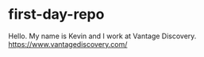 # first-day-repo

Hello. My name is Kevin and I work at Vantage Discovery. https://www.vantagediscovery.com/ 
